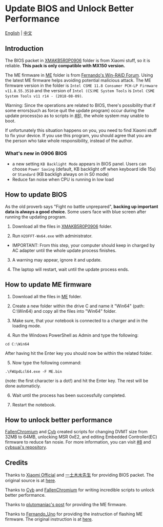 # Update BIOS and Unlock Better Performance

[English](README.md) | [中文](README-CN.md)

## Introduction

The BIOS packet in [XMAKB5R0P0906](https://github.com/daliansky/XiaoMi-Pro/tree/master/BIOS/XMAKB5R0P0906) folder is from Xiaomi stuff, so it is reliable. <b>This pack is only compatible with MX150 version.</b>

The ME firmware in [ME](https://github.com/daliansky/XiaoMi-Pro/tree/master/BIOS/ME) folder is from [Fernando's Win-RAID Forum](https://www.win-raid.com/t596f39-Intel-Management-Engine-Drivers-Firmware-amp-System-Tools.html). Using the latest ME firmware helps avoiding potential malicious attack. The ME firmware version in the folder is `Intel CSME 11.8 Consumer PCH-LP Firmware v11.8.55.3510` and the version of `Intel (CS)ME System Tools` is `Intel CSME System Tools v11 r14 - (2018-08-09)`.

Warning: Since the operations are related to BIOS, there's possibility that if some errors(such as force quit the update program) occur during the update process(so as to scripts in [#8](https://github.com/stevezhengshiqi/XiaoMi-Pro/issues/8)), the whole system may unable to boot.

If unfortunately this situation happens on you, you need to find Xiaomi stuff to fix your device. If you use this program, you should agree that you are the person who take whole responsibility, instead of the author.


### What's new in 0906 BIOS

- a new setting `KB Backlight Mode` appears in BIOS panel. Users can choose `Power Saving` (default, KB backlight off when keyboard idle 15s) or `Standard` (KB backligh always on in S0 mode)
- Reduce fan noise when CPU is running in low load


## How to update BIOS

 As the old proverb says "Fight no battle unprepared", <b>backing up important data is always a good choice.</b> Some users face with blue screen after running the updating program.

1. Download all the files in [XMAKB5R0P0906](https://github.com/daliansky/XiaoMi-Pro/tree/master/BIOS/XMAKB5R0P0906) folder.

2. Run `H2OFFT-Wx64.exe` with administrator.
  - IMPORTANT: From this step, your computer should keep in charged by AC adapter until the whole update process finishes.

3. A warning may appear, ignore it and update.

4. The laptop will restart, wait until the update process ends.


## How to update ME firmware

1. Download all the files in [ME](https://github.com/daliansky/XiaoMi-Pro/tree/master/BIOS/ME) folder.

2. Create a new folder within the drive C and name it "Win64" (path: C:\Win64) and copy all the files into "Win64" folder.

3. Make sure, that your notebook is connected to a charger and in the loading mode.

4. Run the Windows PowerShell as Admin and type the following:
```
cd C:\Win64
```
After having hit the Enter key you should now be within the related folder.

5. Now type the following command:
```
.\FWUpdLcl64.exe -F ME.bin
```
(note: the first character is a dot!) and hit the Enter key.
The rest will be done automaticly.

6. Wait until the process has been successfully completed.

7. Restart the notebook.


## How to unlock better performance

[FallenChromium](https://github.com/FallenChromium) and [Cyb](http://4pda.ru/forum/index.php?showuser=914121) created scripts for changing DVMT size from 32MB to 64MB, unlocking MSR 0xE2, and editing Embedded Controller(EC) firmware to reduce fan nosie. For more information, you can visit [#8](https://github.com/stevezhengshiqi/XiaoMi-Pro/issues/8) and [cybsuai's repository](https://github.com/cybsuai/Mi-Notebook-Pro-tweaks).


## Credits

Thanks to [Xiaomi Official](https://www.mi.com/service/bijiben/) and [一土木水先生](http://bbs.xiaomi.cn/u-detail-1242799508) for providing BIOS packet. The original source is at [here](http://bbs.xiaomi.cn/t-36660609-1).

Thanks to [Cyb](http://4pda.ru/forum/index.php?showuser=914121) and [FallenChromium](https://github.com/FallenChromium) for writing incredible scripts to unlock better performance.

Thanks to [plutomaniac's post](https://www.win-raid.com/t596f39-Intel-Management-Engine-Drivers-Firmware-amp-System-Tools.html) for providing the ME firmware.

Thanks to [Fernando_Uno](http://en.miui.com/space-uid-2239545255.html) for providing the instruction of flashing ME firmware. The original instruction is at [here](http://en.miui.com/thread-3260884-1-1.html).
